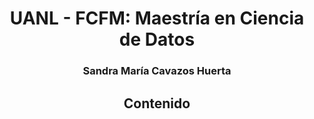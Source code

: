 # <h1 style="text-align: center;">UANL - FCFM: Maestría en Ciencia de Datos</h1>
### <h3 style="text-align: center;">Sandra María Cavazos Huerta</h3>


## <h2 style="text-align: center;">Contenido</h2>